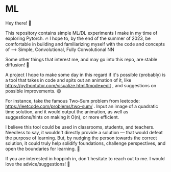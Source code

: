 # ML

Hey there! 🧋

This repository contains simple ML/DL experiments I make in my time of exploring Pytorch. 🔥
I hope to, by the end of the summer of 2023, be comfortable in building and familiarizing myself with the code and concepts
of --> Simple, Convolutional, Fully Convolutional NN

Some other things that interest me, and may go into this repo, are stable diffusion! 🤔

A project I hope to make some day in this regard if it's possible (probably) is a tool that takes in code and spits out an animation of it, like https://pythontutor.com/visualize.html#mode=edit , and suggestions on possible improvements. 😄 

For instance, take the famous Two-Sum problem from leetcode: https://leetcode.com/problems/two-sum/ . Input an image of a quadratic time solution, and it would output the animation, as well as suggestions/hints on making it O(n), or more efficient. 

I believe this tool could be used in classrooms, students, and teachers. Needless to say, it wouldn't directly provide a solution — that would defeat the purpose of learning. But, by nudging the person towards the correct solution, it could truly help solidify foundations, challenge perspectives, and open the boundaries for learning. 🏫

If you are interested in hoppinh in, don't hesitate to reach out to me. I would love the advice/suggestions! 🎤
